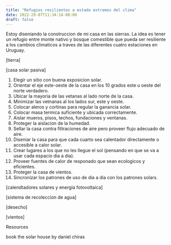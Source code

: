 ```yaml
---
title: "Refugios resilientes a estado extremos del clima"
date: 2022-29-07T11:34:14-08:00
draft: false
---
```

Estoy diseniando la construccion de mi casa en las sierras. La idea es tener un refugio entre monte nativo y bosque comestible que pueda ser resiliente a los cambios climaticos a traves de las diferentes cuatro estaciones en Uruguay.


[tierra]

[casa solar pasiva]


1. Elegir un sitio con buena exposicion solar.
2. Orientar el eje este-oeste de la casa en los 10 grados este u oeste del norte verdadero.
3. Ubicar la mayoria de las vetanas al lado norte de la casa.
4. Minimizar las vetnanas al los lados sur, este y oeste.
5. Colocar aleros y cortinas para regular la ganancia solar.
6. Colocar masa termica suficiente y ubicada correctamente.
7. Aislar mueros, pisos, techos, fundaciones y ventanas.
8. Proteger la aislacion de la humedad.
9. Sellar la casa contra filtraciones de aire pero proveer flujo adecuado de aire.
10. Diseniar la casa para que cada cuarto sea calentador directamente o accesible a calor solar.
11. Crear lugares a los que no les llegue el sol (pensando en que se va a usar cada espacio dia a dia).
12. Proveer fuentes de calor de responado que sean ecologicos y eficientes.
13. Proteger la casa de vientos.
14. Sincronizar los patrones de uso de dia a dia con los patrones solars.

[calendtadores solares y energia fotovoltaica]

[sistema de recoleccion de agua]

[desecho]

[vientos]


 Resources

book the solar house by daniel chiras
